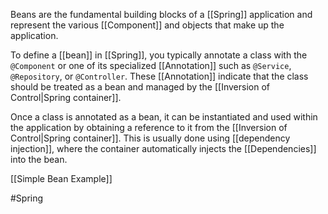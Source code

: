 Beans are the fundamental building blocks of a [[Spring]] application and represent the various [[Component]] and objects that make up the application.

To define a [[bean]] in [[Spring]], you typically annotate a class with the `@Component` or one of its specialized [[Annotation]] such as `@Service`, `@Repository`, or `@Controller`. These [[Annotation]] indicate that the class should be treated as a bean and managed by the [[Inversion of Control|Spring container]].

Once a class is annotated as a bean, it can be instantiated and used within the application by obtaining a reference to it from the [[Inversion of Control|Spring container]]. This is usually done using [[dependency injection]], where the container automatically injects the [[Dependencies]] into the bean.

[[Simple Bean Example]]

#Spring 
